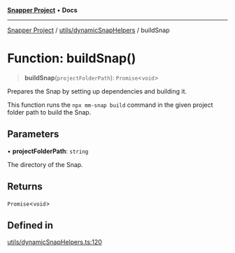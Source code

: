 [**Snapper Project**](../../../README.md) • **Docs**

***

[Snapper Project](../../../README.md) / [utils/dynamicSnapHelpers](../README.md) / buildSnap

# Function: buildSnap()

> **buildSnap**(`projectFolderPath`): `Promise`\<`void`\>

Prepares the Snap by setting up dependencies and building it.

This function runs the `npx mm-snap build` command in the given project
folder path to build the Snap.

## Parameters

• **projectFolderPath**: `string`

The directory of the Snap.

## Returns

`Promise`\<`void`\>

## Defined in

[utils/dynamicSnapHelpers.ts:120](https://github.com/asifqatar/Snapper/blob/cbd1e990f7eda7e735082611ff93e8f046c82e35/utils/dynamicSnapHelpers.ts#L120)
